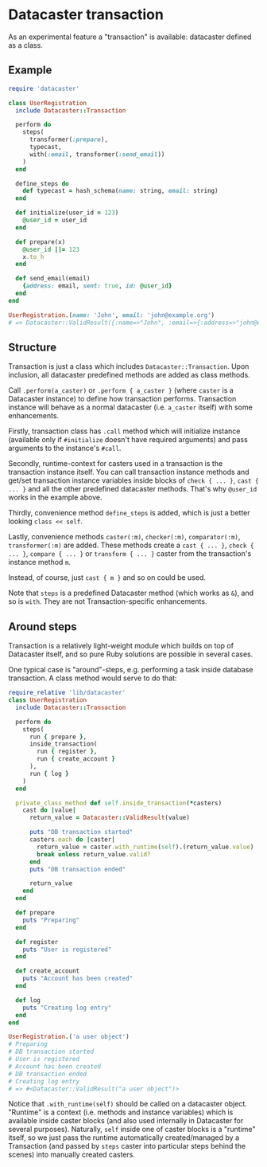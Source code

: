 # Datacaster transaction

As an experimental feature a "transaction" is available: datacaster defined as a class.

## Example

```ruby
require 'datacaster'

class UserRegistration
  include Datacaster::Transaction

  perform do
    steps(
      transformer(:prepare),
      typecast,
      with(:email, transformer(:send_email))
    )
  end

  define_steps do
    def typecast = hash_schema(name: string, email: string)
  end

  def initialize(user_id = 123)
    @user_id = user_id
  end

  def prepare(x)
    @user_id ||= 123
    x.to_h
  end

  def send_email(email)
    {address: email, sent: true, id: @user_id}
  end
end

UserRegistration.(name: 'John', email: 'john@example.org')
# => Datacaster::ValidResult({:name=>"John", :email=>{:address=>"john@example.org", :result=>true, :id=>123}})
```

## Structure

Transaction is just a class which includes `Datacaster::Transaction`. Upon inclusion, all datacaster predefined methods are added as class methods.

Call `.perform(a_caster)` or `.perform { a_caster }` (where `caster` is a Datacaster instance) to define how transaction performs. Transaction instance will behave as a normal datacaster (i.e. `a_caster` itself) with some enhancements.

Firstly, transaction class has `.call` method which will initialize instance (available only if `#initialize` doesn't have required arguments) and pass arguments to the instance's `#call`.

Secondly, runtime-context for casters used in a transaction is the transaction instance itself. You can call transaction instance methods and get/set transaction instance variables inside blocks of `check { ... }`, `cast { ... }` and all the other predefined datacaster methods. That's why `@user_id` works in the example above.

Thirdly, convenience method `define_steps` is added, which is just a better looking `class << self`.

Lastly, convenience methods `caster(:m)`, `checker(:m)`, `comparator(:m)`, `transformer(:m)` are added. These methods create a `cast { ... }`, `check { ... }`, `compare { ... }` or `transform { ... }` caster from the transaction's instance method `m`.

Instead, of course, just `cast { m }` and so on could be used.

Note that `steps` is a predefined Datacaster method (which works as `&`), and so is `with`. They are not Transaction-specific enhancements.

## Around steps

Transaction is a relatively light-weight module which builds on top of Datacaster itself, and so pure Ruby solutions are possible in several cases.

One typical case is "around"-steps, e.g. performing a task inside database transaction. A class method would serve to do that:

```ruby
require_relative 'lib/datacaster'
class UserRegistration
  include Datacaster::Transaction

  perform do
    steps(
      run { prepare },
      inside_transaction(
        run { register },
        run { create_account }
      ),
      run { log }
    )
  end

  private_class_method def self.inside_transaction(*casters)
    cast do |value|
      return_value = Datacaster::ValidResult(value)

      puts "DB transaction started"
      casters.each do |caster|
        return_value = caster.with_runtime(self).(return_value.value)
        break unless return_value.valid?
      end
      puts "DB transaction ended"

      return_value
    end
  end

  def prepare
    puts "Preparing"
  end

  def register
    puts "User is registered"
  end

  def create_account
    puts "Account has been created"
  end

  def log
    puts "Creating log entry"
  end
end

UserRegistration.('a user object')
# Preparing
# DB transaction started
# User is registered
# Account has been created
# DB transaction ended
# Creating log entry
# => #<Datacaster::ValidResult("a user object")>
```

Notice that `.with_runtime(self)` should be called on a datacaster object. "Runtime" is a context (i.e. methods and instance variables) which is available inside caster blocks (and also used internally in Datacaster for several purposes). Naturally, `self` inside one of caster blocks is a "runtime" itself, so we just pass the runtime automatically created/managed by a Transaction (and passed by `steps` caster into particular steps behind the scenes) into manually created casters.